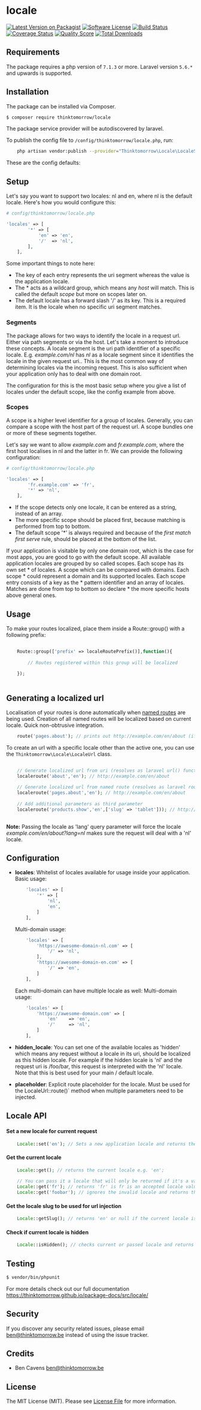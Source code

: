 # locale

[![Latest Version on Packagist][ico-version]][link-packagist]
[![Software License][ico-license]](LICENSE.md)
[![Build Status][ico-travis]][link-travis]
[![Coverage Status][ico-scrutinizer]][link-scrutinizer]
[![Quality Score][ico-code-quality]][link-code-quality]
[![Total Downloads][ico-downloads]][link-downloads]

## Requirements
The package requires a php version of `7.1.3` or more. Laravel version `5.6.*` and upwards is supported.

## Installation

The package can be installed via Composer.
``` bash
$ composer require thinktomorrow/locale
```

The package service provider will be autodiscovered by laravel.

To publish the config file to `/config/thinktomorrow/locale.php`, run:
``` bash
    php artisan vendor:publish --provider="Thinktomorrow\Locale\LocaleServiceProvider"
```

These are the config defaults:

## Setup

Let's say you want to support two locales: nl and en, where nl is the default locale. Here's how you would configure this:
```php
# config/thinktomorrow/locale.php

'locales' => [
        '*' => [
            'en' => 'en',
            '/'  => 'nl',
        ],
    ],
```

Some important things to note here:
- The key of each entry represents the uri segment whereas the value is the application locale.
- The * acts as a wildcard group, which means any *host* will match. This is called the default *scope* but more on scopes later on.
- The default locale has a forward slash '/' as its key. This is a required item. It is the locale when no specific uri segment matches.

### Segments
The package allows for two ways to identify the locale in a request url. Either via path segments or via the host. Let's take a moment to introduce these concepts.
A locale segment is the uri path identifier of a specific locale. E.g. *example.com/nl* has *nl* as a locale segment since it identifies the locale in the given request uri..
This is the most common way of determining locales via the incoming request. This is also sufficient when your application only has to deal with one domain root.

The configuration for this is the most basic setup where you give a list of locales under the default scope, like the config example from above.

### Scopes
A scope is a higher level identifier for a group of locales. Generally, you can compare a scope with the host part of the request url.
A scope bundles one or more of these segments together.

Let's say we want to allow *example.com* and *fr.example.com*, where the first host localises in nl and the latter in fr. We can provide the following configuration:
```php
# config/thinktomorrow/locale.php

'locales' => [
        'fr.example.com' => 'fr',
        '*' => 'nl',
    ],
```

- If the scope detects only one locale, it can be entered as a string, instead of an array.
- The more specific scope should be placed first, because matching is performed from top to bottom.
- The default scope '*' is always required and because of the *first match first serve* rule, should be placed at the bottom of the list.




If your application is visitable by only one domain root, which is the case for most apps,
you are good to go with the default scope.
All available application locales are grouped by so called scopes. Each scope has its own set
     * of locales.  A scope which can be compared with domains. Each scope
     * could represent a domain and its supported locales. Each scope entry consists of a key as the
     * pattern identifier and an array of locales. Matches are done from top to bottom so declare
     * the more specific hosts above general ones.

## Usage

To make your routes localized, place them inside a Route::group() with a following prefix:

``` php
    
    Route::group(['prefix' => localeRoutePrefix()],function(){
        
        // Routes registered within this group will be localized
        
    });
    
```


## Generating a localized url

Localisation of your routes is done automatically when <a href="https://laravel.com/docs/5.2/routing#named-routes" target="_blank">named routes</a> are being used. 
Creation of all named routes will be localized based on current locale. Quick non-obtrusive integration. 

``` php
    route('pages.about'); // prints out http://example.com/en/about (if en is the active locale)
```

To create an url with a specific locale other than the active one, you can use the `Thinktomorrow\Locale\LocaleUrl` class.

``` php
    
    // Generate localized url from uri (resolves as laravel url() function)
    localeroute('about','en'); // http://example.com/en/about
    
    // Generate localized url from named route (resolves as laravel route() function)
    localeroute('pages.about','en'); // http://example.com/en/about  
    
    // Add additional parameters as third parameter
    localeroute('products.show','en',['slug' => 'tablet'])); // http://example/en/products/tablet
    
```

**Note:** Passing the locale as 'lang' query parameter will force the locale 
*example.com/en/about?lang=nl* makes sure the request will deal with a 'nl' locale.

## Configuration
- **locales**: Whitelist of locales available for usage inside your application. 
    Basic usage:
    ```php
        'locales' => [
            '*' => [
                'nl',
                'en',
            ]
        ],
    ```

    Multi-domain usage:
    ```php
        'locales' => [
            'https://awesome-domain-nl.com' => [
                '/' => 'nl',
            ],
            'https://awesome-domain-en.com' => [
                '/' => 'en',
            ]
        ],
    ```
    Each multi-domain can have multiple locale as well:
    Multi-domain usage:
    ```php
        'locales' => [
            'https://awesome-domain.com' => [
                'en'    => 'en',
                '/'     => 'nl',
            ]
        ],
    ```


- **hidden_locale**: You can set one of the available locales as 'hidden' which means any request without a locale in its uri, should be localized as this hidden locale.
For example if the hidden locale is 'nl' and the request uri is /foo/bar, this request is interpreted with the 'nl' locale. 
Note that this is best used for your main / default locale.
- **placeholder**: Explicit route placeholder for the locale. Must be used for the LocaleUrl::route()` method when multiple parameters need to be injected.

## Locale API

#### Set a new locale for current request
``` php
    Locale::set('en'); // Sets a new application locale and returns the locale slug
```

#### Get the current locale
``` php
    Locale::get(); // returns the current locale e.g. 'en';
    
    // You can pass it a locale that will only be returned if it's a valid locale
    Locale::get('fr'); // returns 'fr' is fr is an accepted locale value
    Locale::get('foobar'); // ignores the invalid locale and returns the default locale
```

#### Get the locale slug to be used for url injection
``` php
    Locale::getSlug(); // returns 'en' or null if the current locale is set to be hidden
```

#### Check if current locale is hidden
``` php
    Locale::isHidden(); // checks current or passed locale and returns boolean
```

## Testing

``` bash
$ vendor/bin/phpunit
```
For more details check out our full documentation https://thinktomorrow.github.io/package-docs/src/locale/

## Security

If you discover any security related issues, please email ben@thinktomorrow.be instead of using the issue tracker.

## Credits

- Ben Cavens <ben@thinktomorrow.be>

## License

The MIT License (MIT). Please see [License File](LICENSE.md) for more information.

[ico-version]: https://img.shields.io/packagist/v/thinktomorrow/locale.svg?style=flat-square
[ico-license]: https://img.shields.io/badge/license-MIT-brightgreen.svg?style=flat-square
[ico-travis]: https://img.shields.io/travis/thinktomorrow/locale/master.svg?style=flat-square
[ico-scrutinizer]: https://img.shields.io/scrutinizer/coverage/g/thinktomorrow/locale.svg?style=flat-square
[ico-code-quality]: https://img.shields.io/scrutinizer/g/thinktomorrow/locale.svg?style=flat-square
[ico-downloads]: https://img.shields.io/packagist/dt/thinktomorrow/locale.svg?style=flat-square

[link-packagist]: https://packagist.org/packages/thinktomorrow/locale
[link-travis]: https://travis-ci.org/thinktomorrow/locale
[link-scrutinizer]: https://scrutinizer-ci.com/g/thinktomorrow/locale/code-structure
[link-code-quality]: https://scrutinizer-ci.com/g/thinktomorrow/locale
[link-downloads]: https://packagist.org/packages/thinktomorrow/locale
[link-author]: https://github.com/bencavens
